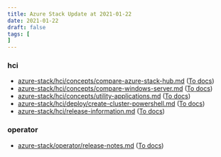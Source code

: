 ```yaml
---
title: Azure Stack Update at 2021-01-22
date: 2021-01-22
draft: false
tags: [
]
---
```


### hci
- [azure-stack/hci/concepts/compare-azure-stack-hub.md](https://github.com/MicrosoftDocs/azure-stack-docs/compare/d64964b..45c4576#diff-e080938ddde8def0dd8a9839603cb6267f39b0edf7823a80779c910fc7f973c4) ([To docs](https://docs.microsoft.com/en-us/azure-stack/hci/concepts/compare-azure-stack-hub?WT.mc_id=AZ-MVP-5003408))
- [azure-stack/hci/concepts/compare-windows-server.md](https://github.com/MicrosoftDocs/azure-stack-docs/compare/d64964b..45c4576#diff-581dc087eb58bf9e31d027019d5a9fe26d594ae2ceb16e9684054f68f6533df9) ([To docs](https://docs.microsoft.com/en-us/azure-stack/hci/concepts/compare-windows-server?WT.mc_id=AZ-MVP-5003408))
- [azure-stack/hci/concepts/utility-applications.md](https://github.com/MicrosoftDocs/azure-stack-docs/compare/d64964b..45c4576#diff-3d5dd6b1529b07c31c3b088fd80e3941538bf8f717ce17e53dba1e656ebaf799) ([To docs](https://docs.microsoft.com/en-us/azure-stack/hci/concepts/utility-applications?WT.mc_id=AZ-MVP-5003408))
- [azure-stack/hci/deploy/create-cluster-powershell.md](https://github.com/MicrosoftDocs/azure-stack-docs/compare/d64964b..45c4576#diff-165f1b321816dd37155663ecc7d142e64e1ce13e313fdb19a059b429c5bb13bc) ([To docs](https://docs.microsoft.com/en-us/azure-stack/hci/deploy/create-cluster-powershell?WT.mc_id=AZ-MVP-5003408))
- [azure-stack/hci/release-information.md](https://github.com/MicrosoftDocs/azure-stack-docs/compare/d64964b..45c4576#diff-f839dcb64c039d40a3a09568a6f775c34f32b8ed5ca52ae7396f92e299a84203) ([To docs](https://docs.microsoft.com/en-us/azure-stack/hci/release-information?WT.mc_id=AZ-MVP-5003408))
    
### operator
- [azure-stack/operator/release-notes.md](https://github.com/MicrosoftDocs/azure-stack-docs/compare/d64964b..45c4576#diff-2135bea1e8ba86ced8f1132666bad8511311d8b2daf186e8f7bcee06513e1035) ([To docs](https://docs.microsoft.com/en-us/azure-stack/operator/release-notes?WT.mc_id=AZ-MVP-5003408))
    
